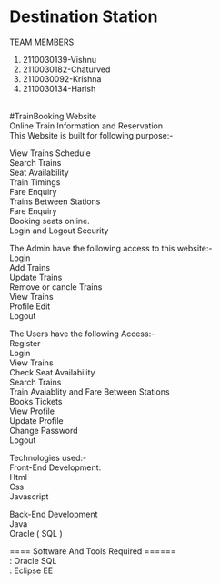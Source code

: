 # Destination Station

TEAM MEMBERS<br />
1. 2110030139-Vishnu<br />
2. 2110030182-Chaturved<br />
3. 2110030092-Krishna<br />
4. 2110030134-Harish<br /><br />


#TrainBooking Website<br />
Online Train Information and Reservation<br />
This Website is built for following purpose:-<br />

View Trains Schedule<br />
Search Trains<br />
Seat Availability<br />
Train Timings<br />
Fare Enquiry<br />
Trains Between Stations<br />
Fare Enquiry<br />
Booking seats online.<br />
Login and Logout Security<br />

The Admin have the following access to this website:-<br />
Login<br />
Add Trains<br />
Update Trains<br />
Remove or cancle Trains<br />
View Trains<br />
Profile Edit<br />
Logout<br />

The Users have the following Access:-<br />
Register<br />
Login<br />
View Trains<br />
Check Seat Availability<br />
Search Trains<br />
Train Avaiablity and Fare Between Stations<br />
Books Tickets<br />
View Profile<br />
Update Profile<br />
Change Password<br />
Logout<br />

Technologies used:-<br />
Front-End Development:<br />
Html<br />
Css<br />
Javascript<br />

Back-End Development<br />
Java<br />
Oracle ( SQL )<br />

==== Software And Tools Required ======<br />
: Oracle SQL<br />
: Eclipse EE<br />




